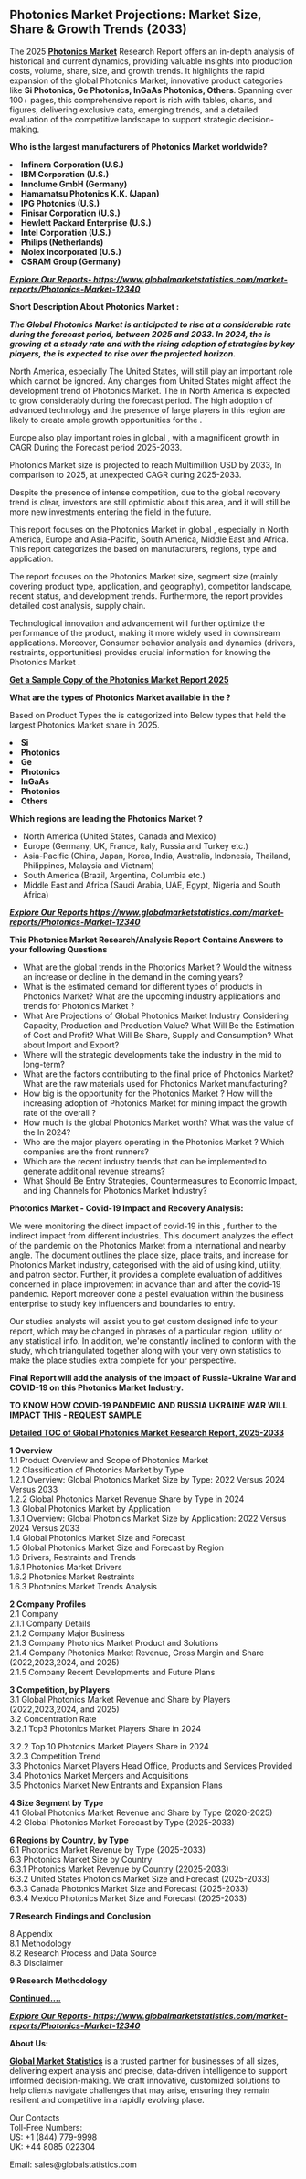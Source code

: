 <h2>Photonics Market Projections: Market Size, Share & Growth Trends (2033)</h2><p>The 2025 <strong><a href="https://www.globalmarketstatistics.com/market-reports/Photonics-Market-12340">Photonics Market</a></strong> Research Report offers an in-depth analysis of historical and current dynamics, providing valuable insights into production costs, volume, share, size, and growth trends. It highlights the rapid expansion of the global Photonics Market, innovative product categories like <strong>Si Photonics, Ge Photonics, InGaAs Photonics, Others</strong>. Spanning over 100+ pages, this comprehensive report is rich with tables, charts, and figures, delivering exclusive data, emerging trends, and a detailed evaluation of the competitive landscape to support strategic decision-making.</p><p><strong>Who is the largest manufacturers of Photonics Market worldwide?</strong></p><p><strong><li>Infinera Corporation (U.S.) <li>IBM Corporation (U.S.) <li>Innolume GmbH (Germany) <li>Hamamatsu Photonics K.K. (Japan) <li>IPG Photonics (U.S.) <li>Finisar Corporation (U.S.) <li>Hewlett Packard Enterprise (U.S.) <li>Intel Corporation (U.S.) <li>Philips (Netherlands) <li>Molex Incorporated (U.S.) <li>OSRAM Group (Germany)</strong></p><p><strong><em><a href="https://www.globalmarketstatistics.com/market-reports/Photonics-Market-12340">Explore Our Reports-&nbsp;https://www.globalmarketstatistics.com/market-reports/Photonics-Market-12340</a></em></strong></p><p><strong>Short Description About Photonics Market :</strong></p><p><strong><em>The Global Photonics Market is anticipated to rise at a considerable rate during the forecast period, between 2025 and 2033. In 2024, the is growing at a steady rate and with the rising adoption of strategies by key players, the is expected to rise over the projected horizon.</em></strong></p><p>North America, especially The United States, will still play an important role which cannot be ignored. Any changes from United States might affect the development trend of Photonics Market. The in North America is expected to grow considerably during the forecast period. The high adoption of advanced technology and the presence of large players in this region are likely to create ample growth opportunities for the .</p><p>Europe also play important roles in global , with a magnificent growth in CAGR During the Forecast period 2025-2033.</p><p>Photonics Market size is projected to reach Multimillion USD by 2033, In comparison to 2025, at unexpected CAGR during 2025-2033.</p><p>Despite the presence of intense competition, due to the global recovery trend is clear, investors are still optimistic about this area, and it will still be more new investments entering the field in the future.</p><p>This report focuses on the Photonics Market in global , especially in North America, Europe and Asia-Pacific, South America, Middle East and Africa. This report categorizes the based on manufacturers, regions, type and application.</p><p>The report focuses on the Photonics Market size, segment size (mainly covering product type, application, and geography), competitor landscape, recent status, and development trends. Furthermore, the report provides detailed cost analysis, supply chain.</p><p>Technological innovation and advancement will further optimize the performance of the product, making it more widely used in downstream applications. Moreover, Consumer behavior analysis and dynamics (drivers, restraints, opportunities) provides crucial information for knowing the Photonics Market .</p><p><strong><a href="https://www.globalmarketstatistics.com/market-reports/Photonics-Market-12340">Get a Sample Copy of the Photonics Market Report 2025</a></strong></p><p><strong>What are the types of Photonics Market available in the ?</strong></p><p>Based on Product Types the is categorized into Below types that held the largest Photonics Market share in 2025.</p><p><strong><li>Si<li>Photonics<li>Ge<li>Photonics<li>InGaAs<li>Photonics<li>Others</strong></p><p><strong>Which regions are leading the Photonics Market ?</strong></p><ul><li>North America (United States, Canada and Mexico)</li><li>Europe (Germany, UK, France, Italy, Russia and Turkey etc.)</li><li>Asia-Pacific (China, Japan, Korea, India, Australia, Indonesia, Thailand, Philippines, Malaysia and Vietnam)</li><li>South America (Brazil, Argentina, Columbia etc.)</li><li>Middle East and Africa (Saudi Arabia, UAE, Egypt, Nigeria and South Africa)</li></ul><p><strong><em><a href="https://www.globalmarketstatistics.com/market-reports/Photonics-Market-12340">Explore Our Reports https://www.globalmarketstatistics.com/market-reports/Photonics-Market-12340</a></em></strong></p><p><strong>This Photonics Market Research/Analysis Report Contains Answers to your following Questions</strong></p><ul><li>What are the global trends in the Photonics Market ? Would the witness an increase or decline in the demand in the coming years?</li><li>What is the estimated demand for different types of products in Photonics Market? What are the upcoming industry applications and trends for Photonics Market ?</li><li>What Are Projections of Global Photonics Market Industry Considering Capacity, Production and Production Value? What Will Be the Estimation of Cost and Profit? What Will Be Share, Supply and Consumption? What about Import and Export?</li><li>Where will the strategic developments take the industry in the mid to long-term?</li><li>What are the factors contributing to the final price of Photonics Market? What are the raw materials used for Photonics Market manufacturing?</li><li>How big is the opportunity for the Photonics Market ? How will the increasing adoption of Photonics Market for mining impact the growth rate of the overall ?</li><li>How much is the global Photonics Market worth? What was the value of the In 2024?</li><li>Who are the major players operating in the Photonics Market ? Which companies are the front runners?</li><li>Which are the recent industry trends that can be implemented to generate additional revenue streams?</li><li>What Should Be Entry Strategies, Countermeasures to Economic Impact, and ing Channels for Photonics Market Industry?</li></ul><p><strong>Photonics Market - Covid-19 Impact and Recovery Analysis:</strong></p><p>We were monitoring the direct impact of covid-19 in this , further to the indirect impact from different industries. This document analyzes the effect of the pandemic on the Photonics Market from a international and nearby angle. The document outlines the place size, place traits, and increase for Photonics Market industry, categorised with the aid of using kind, utility, and patron sector. Further, it provides a complete evaluation of additives concerned in place improvement in advance than and after the covid-19 pandemic. Report moreover done a pestel evaluation within the business enterprise to study key influencers and boundaries to entry.</p><p>Our studies analysts will assist you to get custom designed info to your report, which may be changed in phrases of a particular region, utility or any statistical info. In addition, we're constantly inclined to conform with the study, which triangulated together along with your very own statistics to make the place studies extra complete for your perspective.</p><p><strong>Final Report will add the analysis of the impact of Russia-Ukraine War and COVID-19 on this Photonics Market Industry.</strong></p><p><strong>TO KNOW HOW COVID-19 PANDEMIC AND RUSSIA UKRAINE WAR WILL IMPACT THIS - REQUEST SAMPLE</strong></p><p><strong><a href="https://www.globalmarketstatistics.com/market-reports/Photonics-Market-12340">Detailed TOC of Global Photonics Market Research Report, 2025-2033</a></strong></p><p><strong>1 Overview</strong><br /> 1.1 Product Overview and Scope of Photonics Market<br /> 1.2 Classification of Photonics Market by Type<br /> 1.2.1 Overview: Global Photonics Market Size by Type: 2022 Versus 2024 Versus 2033<br /> 1.2.2 Global Photonics Market Revenue Share by Type in 2024<br /> 1.3 Global Photonics Market by Application<br /> 1.3.1 Overview: Global Photonics Market Size by Application: 2022&nbsp;Versus 2024 Versus 2033<br /> 1.4 Global Photonics Market Size and Forecast<br /> 1.5 Global Photonics Market Size and Forecast by Region<br /> 1.6 Drivers, Restraints and Trends<br /> 1.6.1 Photonics Market Drivers<br /> 1.6.2 Photonics Market Restraints<br /> 1.6.3 Photonics Market Trends Analysis</p><p><strong>2 Company Profiles</strong><br /> 2.1 Company<br /> 2.1.1 Company Details<br /> 2.1.2 Company Major Business<br /> 2.1.3 Company Photonics Market Product and Solutions<br /> 2.1.4 Company Photonics Market Revenue, Gross Margin and Share (2022,2023,2024, and 2025)<br /> 2.1.5 Company Recent Developments and Future Plans</p><p><strong>3 Competition, by Players</strong><br /> 3.1 Global Photonics Market Revenue and Share by Players (2022,2023,2024, and 2025)<br /> 3.2 Concentration Rate<br /> 3.2.1 Top3 Photonics Market Players Share in 2024</p><p>3.2.2 Top 10 Photonics Market Players Share in 2024<br /> 3.2.3 Competition Trend<br /> 3.3 Photonics Market Players Head Office, Products and Services Provided<br /> 3.4 Photonics Market Mergers and Acquisitions<br /> 3.5 Photonics Market New Entrants and Expansion Plans</p><p><strong>4 Size Segment by Type</strong><br /> 4.1 Global Photonics Market Revenue and Share by Type (2020-2025)<br /> 4.2 Global Photonics Market Forecast by Type (2025-2033)</p><p><strong>6 Regions by Country, by Type</strong><br /> 6.1 Photonics Market Revenue by Type (2025-2033)<br /> 6.3 Photonics Market Size by Country<br /> 6.3.1 Photonics Market Revenue by Country (22025-2033)<br /> 6.3.2 United States Photonics Market Size and Forecast (2025-2033)<br /> 6.3.3 Canada Photonics Market Size and Forecast (2025-2033)<br /> 6.3.4 Mexico Photonics Market Size and Forecast (2025-2033)</p><p><strong>7 Research Findings and Conclusion</strong></p><p>8 Appendix<br /> 8.1 Methodology<br /> 8.2 Research Process and Data Source<br /> 8.3 Disclaimer</p><p><strong>9 Research Methodology</strong></p><p><strong><a href="https://www.globalmarketstatistics.com/market-reports/Photonics-Market-12340">Continued&hellip;.</a></strong></p><p><strong><em><a href="https://www.globalmarketstatistics.com/market-reports/Photonics-Market-12340">Explore Our Reports-&nbsp;https://www.globalmarketstatistics.com/market-reports/Photonics-Market-12340</a></em></strong></p><p><strong>About Us:</strong></p><p><strong><a href="https://www.globalmarketstatistics.com/">Global Market Statistics</a></strong> is a trusted partner for businesses of all sizes, delivering expert analysis and precise, data-driven intelligence to support informed decision-making. We craft innovative, customized solutions to help clients navigate challenges that may arise, ensuring they remain resilient and competitive in a rapidly evolving place.</p><p>Our Contacts<br /> Toll-Free Numbers:<br /> US: +1 (844) 779-9998<br /> UK: +44 8085 022304</p><p>Email: sales@globalstatistics.com</p>
